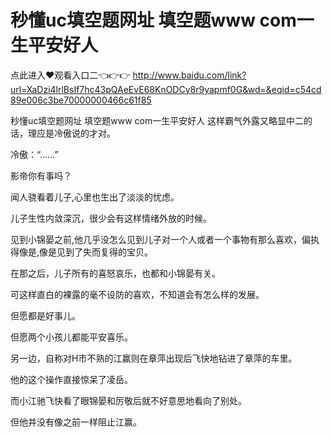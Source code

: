 # 秒懂uc填空题网址 填空题www com一生平安好人

点此进入♥观看入口二👈👉👉 http://www.baidu.com/link?url=XaDzi4lrlBsIf7hc43pQAeEvE68KnODCy8r9yapmf0G&wd=&eqid=c54cd89e006c3be70000000466c61f85

秒懂uc填空题网址 填空题www com一生平安好人
这样霸气外露又略显中二的话，理应是冷傲说的才对。

冷傲：“……”

影帝你有事吗？

闻人骁看着儿子,心里也生出了淡淡的忧虑。

儿子生性内敛深沉，很少会有这样情绪外放的时候。

见到小锦晏之前,他几乎没怎么见到儿子对一个人或者一个事物有那么喜欢，偏执得像是,像是见到了失而复得的宝贝。

在那之后，儿子所有的喜怒哀乐，也都和小锦晏有关。

可这样直白的裸露的毫不设防的喜欢，不知道会有怎么样的发展。

但愿都是好事儿。

但愿两个小孩儿都能平安喜乐。

另一边，自称对H市不熟的江赢则在章萍出现后飞快地钻进了章萍的车里。

他的这个操作直接惊呆了凌岳。

而小江驰飞快看了眼锦晏和厉敬后就不好意思地看向了别处。

但他并没有像之前一样阻止江赢。
